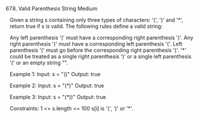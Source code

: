678. Valid Parenthesis String
Medium

Given a string s containing only three types of characters: '(', ')' and '*', return true if s is valid.
The following rules define a valid string:

Any left parenthesis '(' must have a corresponding right parenthesis ')'.
Any right parenthesis ')' must have a corresponding left parenthesis '('.
Left parenthesis '(' must go before the corresponding right parenthesis ')'.
'*' could be treated as a single right parenthesis ')' or a single left parenthesis '(' or an empty string "".
 
Example 1:
Input: s = "()"
Output: true

Example 2:
Input: s = "(*)"
Output: true

Example 3:
Input: s = "(*))"
Output: true
 

Constraints:
1 <= s.length <= 100
s[i] is '(', ')' or '*'.
